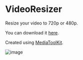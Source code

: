 # VideoResizer
 Resize your video to 720p or 480p.

You can download it [here](https://github.com/CziterGaming/VideoResizer/releases/tag/V1.0.1.0).

Created using [MediaToolKit](https://github.com/AydinAdn/MediaToolkit).

![image](https://user-images.githubusercontent.com/77675168/109795812-b3595400-7c17-11eb-8abd-aaca132f2771.png)
